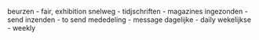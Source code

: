 beurzen - fair, exhibition 
snelweg - 
tidjschriften - magazines
ingezonden - send
inzenden - to send
mededeling - message
dagelijke - daily
wekelijkse - weekly
